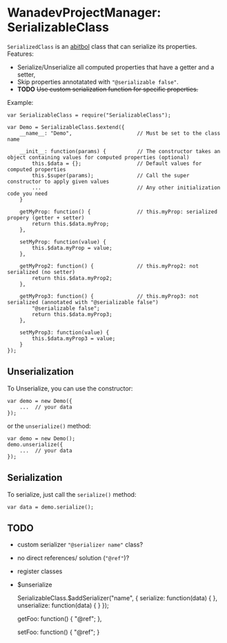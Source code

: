 # WanadevProjectManager: SerializableClass

`SerializedClass` is an [abitbol][] class that can serialize its properties. Features:

* Serialize/Unserialize all computed properties that have a getter and a setter,
* Skip properties annotatated with `"@serializable false"`.
* **TODO** ~~Use custom serialization function for specific properties.~~

Example:

    var SerializableClass = require("SerializableClass");

    var Demo = SerializableClass.$extend({
        __name__: "Demo",                     // Must be set to the class name

        __init__: function(params) {          // The constructor takes an object containing values for computed properties (optional)
            this.$data = {};                  // Default values for computed properties
            this.$super(params);              // Call the super constructor to apply given values
            ...                               // Any other initialization code you need
        }

        getMyProp: function() {               // this.myProp: serialized propery (getter + setter)
            return this.$data.myProp;
        },

        setMyProp: function(value) {
            this.$data.myProp = value;
        },

        getMyProp2: function() {              // this.myProp2: not serialized (no setter)
            return this.$data.myProp2;
        },

        getMyProp3: function() {              // this.myProp3: not serialized (annotated with "@serializable false")
            "@serializable false";
            return this.$data.myProp3;
        },

        setMyProp3: function(value) {
            this.$data.myProp3 = value;
        }
    });


## Unserialization

To Unserialize, you can use the constructor:

    var demo = new Demo({
        ...  // your data
    });

or the `unserialize()` method:

    var demo = new Demo();
    demo.unserialize({
        ...  // your data
    });


## Serialization

To serialize, just call the `serialize()` method:

    var data = demo.serialize();



## TODO

* custom serializer `"@serializer name"` class?
* no direct references/ solution (`"@ref"`)?
* register classes
* $unserialize


    SerializableClass.$addSerializer("name", {
        serialize: function(data) {
        },
        unserialize: function(data) {
        }
    });


    getFoo: function() {
        "@ref";
    },

    setFoo: function() {
        "@ref";
    }


[abitbol]: https://github.com/wanadev/abitbol
